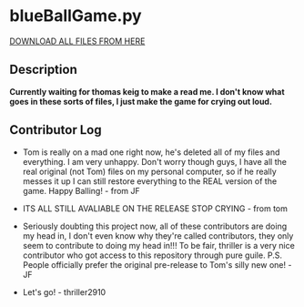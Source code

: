 # blueBallGame.py

[DOWNLOAD ALL FILES FROM HERE](https://github.com/JapaneseFrog/blue-ball-game/releases)

## Description
**Currently waiting for thomas keig to make a read me. I don't know what goes in these sorts of files, I just make the game for crying out loud.**

## Contributor Log
- Tom is really on a mad one right now, he's deleted all of my files and everything. I am very unhappy. Don't worry though guys, I have all the real original (not Tom) files on my personal computer, so if he really messes it up I can still restore everything to the REAL version of the game. Happy Balling! - from JF

- ITS ALL STILL AVALIABLE ON THE RELEASE STOP CRYING - from tom

- Seriously doubting this project now, all of these contributors are doing my head in, I don't even know why they're called contributors, they only seem to contribute to doing my head in!!! To be fair, thriller is a very nice contributor who got access to this repository through pure guile. P.S. People officially prefer the original pre-release to Tom's silly new one! -JF
- Let's go! - thriller2910
